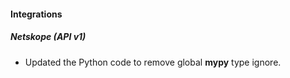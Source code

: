 
#### Integrations

##### Netskope (API v1)

- Updated the Python code to remove global **mypy** type ignore.
